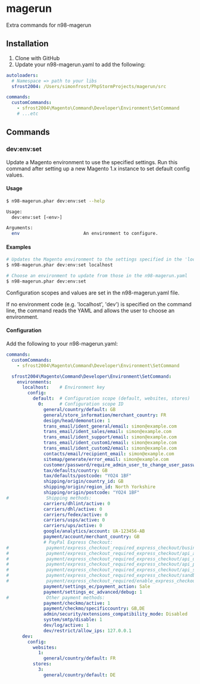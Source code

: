 # magerun
Extra commands for n98-magerun

## Installation

1. Clone with GitHub
2. Update your n98-magerun.yaml to add the following:

```yaml
autoloaders:
  # Namespace => path to your libs
  sfrost2004: /Users/simonfrost/PhpStormProjects/magerun/src

commands:
  customCommands:
    - sfrost2004\Magento\Command\Developer\Environment\SetCommand
    # ...etc
```

## Commands

### dev:env:set
Update a Magento environment to use the specified settings. Run this command after setting up a new Magento 1.x instance to set default config values.

#### Usage

```bash
$ n98-magerun.phar dev:env:set --help

Usage:
  dev:env:set [<env>]

Arguments:
  env                        An environment to configure.
```

#### Examples

```bash
# Updates the Magento environment to the settings specified in the 'localhost' key in the YAML
$ n98-magerun.phar dev:env:set localhost

# Choose an environment to update from those in the n98-magerun.yaml
$ n98-magerun.phar dev:env:set
```

Configuration scopes and values are set in the n98-magerun.yaml file.

If no environment code (e.g. 'localhost', 'dev') is specified on the command line, the command reads the YAML and allows the user to choose an environment.

#### Configuration

Add the following to your n98-magerun.yaml:

```yaml
commands:
  customCommands:
    - sfrost2004\Magento\Command\Developer\Environment\SetCommand

  sfrost2004\Magento\Command\Developer\Environment\SetCommand:
    environments:
      localhost:    # Environment key
        config:     
          default:  # Configuration scope (default, websites, stores)
            0:      # Configuration scope ID 
              general/country/default: GB
              general/store_information/merchant_country: FR
              design/head/demonotice: 1
              trans_email/ident_general/email: simon@example.com
              trans_email/ident_sales/email: simon@example.com
              trans_email/ident_support/email: simon@example.com
              trans_email/ident_custom1/email: simon@example.com
              trans_email/ident_custom2/email: simon@example.com
              contacts/email/recipient_email: simon@example.com
              sitemap/generate/error_email: simon@example.com
              customer/password/require_admin_user_to_change_user_password: 0
              tax/defaults/country: GB
              tax/defaults/postcode: "YO24 1BF"
              shipping/origin/country_id: GB
              shipping/origin/region_id: North Yorkshire
              shipping/origin/postcode: "YO24 1BF"
#              Shipping methods:
              carriers/dhlint/active: 0
              carriers/dhl/active: 0
              carriers/fedex/active: 0
              carriers/usps/active: 0
              carriers/ups/active: 0
              google/analytics/account: UA-123456-AB
              payment/account/merchant_country: GB
              # PayPal Express Checkout:
#              payment/express_checkout_required_express_checkout/business_account
#              payment/express_checkout_required_express_checkout/api_authentication
#              payment/express_checkout_required_express_checkout/api_username
#              payment/express_checkout_required_express_checkout/api_password
#              payment/express_checkout_required_express_checkout/api_signature
#              payment/express_checkout_required_express_checkout/sandbox_flag
#              payment/express_checkout_required/enable_express_checkout: 0
              payment/settings_ec/payment_action: Sale
              payment/settings_ec_advanced/debug: 1
#              Other payment methods:
              payment/checkmo/active: 1
              payment/checkmo/specificcountry: GB,DE
              admin/security/extensions_compatibility_mode: Disabled
              system/smtp/disable: 1
              dev/log/active: 1
              dev/restrict/allow_ips: 127.0.0.1
      dev:
        config:
          websites:
            1:
              general/country/default: FR
          stores:
            3:
              general/country/default: DE
